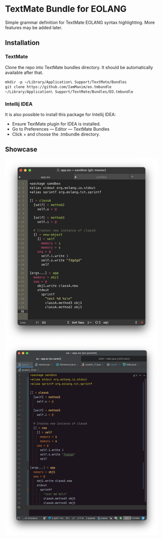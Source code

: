 # TextMate Bundle for EOLANG

Simple grammar definition for TextMate EOLANG syntax highlighting. More features may be added later.

## Installation

### TextMate

Clone the repo into TextMate bundles directory. It should be automatically available after that.

```shell
mkdir -p ~/Library/Application\ Support/TextMate/Bundles
git clone https://github.com/IamMaxim/eo.tmbundle ~/Library/Application\ Support/TextMate/Bundles/EO.tmbundle
``` 

### Intellij IDEA

It is also possible to install this package for Intellij IDEA:
 - Ensure TextMate plugin for IDEA is installed.
 - Go to Preferences — Editor — TextMate Bundles
 - Click + and choose the .tmbundle directory.

## Showcase

![TextMate Screenshot](./images/screenshot.png)
![IDEA Screenshot](./images/screenshot_2.png)
